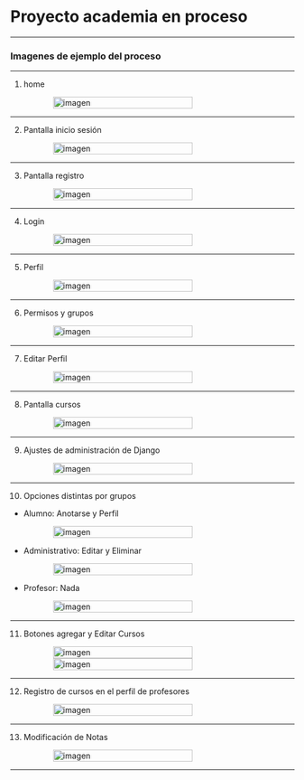 # Proyecto academia en proceso
___
### Imagenes de ejemplo del proceso

___

1. home

<div style="display:flex; justify-content:center; align-items:center;">
   <img src="readme_img/home.png" alt="imagen" style="width: 70%;">
</div>

___

2. Pantalla inicio sesión

<div style="display:flex; justify-content:center; align-items:center;">
   <img src="readme_img/sesion.png" alt="imagen" style="width: 70%;">
</div>

___

3. Pantalla registro

<div style="display:flex; justify-content:center; align-items:center;">
   <img src="readme_img/from_registro.png" alt="imagen" style="width: 70%;">
</div>

___

4. Login

<div style="display:flex; justify-content:center; align-items:center;">
   <img src="readme_img/bienvenida.png" alt="imagen" style="width: 70%;">
</div>

___

5. Perfil

<div style="display:flex; justify-content:center; align-items:center;">
   <img src="readme_img/perfil.png" alt="imagen" style="width: 70%;">
</div>

___

6. Permisos y grupos

<div style="display:flex; justify-content:center; align-items:center;">
   <img src="readme_img/grupos.png" alt="imagen" style="width: 70%;">
</div>

___

7. Editar Perfil

<div style="display:flex; justify-content:center; align-items:center;">
   <img src="readme_img/editar_perfil.png" alt="imagen" style="width: 70%;">
</div>

___

8. Pantalla cursos

<div style="display:flex; justify-content:center; align-items:center;">
   <img src="readme_img/cursos.png" alt="imagen" style="width: 70%;">
</div>

___

9. Ajustes de administración de Django

<div style="display:flex; justify-content:center; align-items:center;">
   <img src="readme_img/admin.png" alt="imagen" style="width: 70%;">
</div>

___

10. Opciones distintas por grupos

   - Alumno: Anotarse y Perfil

<div style="display:flex; justify-content:center; align-items:center;">
   <img src="readme_img/opciones_cursos.png" alt="imagen" style="width: 70%;">
</div>


   - Administrativo: Editar y Eliminar


<div style="display:flex; justify-content:center; align-items:center;">
   <img src="readme_img/opciones_cursos_admin.png" alt="imagen" style="width: 70%;">
</div>

   - Profesor: Nada

<div style="display:flex; justify-content:center; align-items:center;">
   <img src="readme_img/opciones_cursos_profesor.png" alt="imagen" style="width: 70%;">
</div>

___

11. Botones agregar y Editar Cursos

<div style="display:flex; justify-content:center; align-items:center;">
   <img src="readme_img/agregar_curso.png" alt="imagen" style="width: 70%;">
</div>

<div style="display:flex; justify-content:center; align-items:center;">
   <img src="readme_img/editar_cursos.png" alt="imagen" style="width: 70%;">
</div>

___

12. Registro de cursos en el perfil de profesores

<div style="display:flex; justify-content:center; align-items:center;">
   <img src="readme_img/perfil_profe_registros.png" alt="imagen" style="width: 70%;">
</div>

___

13. Modificación de Notas

<div style="display:flex; justify-content:center; align-items:center;">
   <img src="readme_img/ajustes_notas.png" alt="imagen" style="width: 70%;">
</div>

___